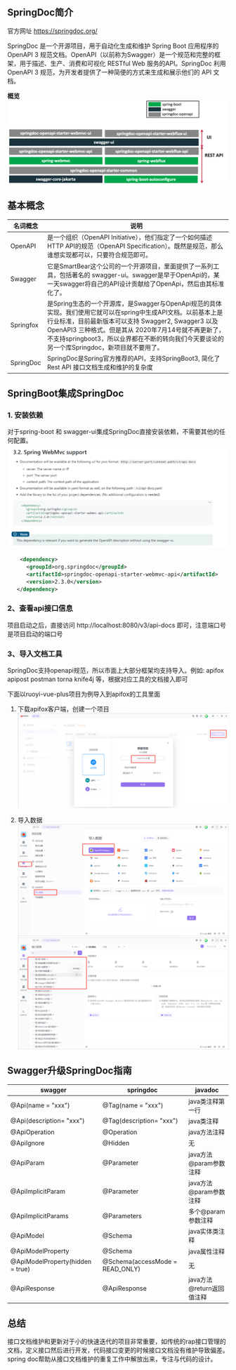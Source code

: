 ## SpringDoc简介
官方网址  https://springdoc.org/

SpringDoc 是一个开源项目，用于自动化生成和维护 Spring Boot 应用程序的 OpenAPI 3 规范文档。OpenAPI（以前称为Swagger）是一个规范和完整的框架，用于描述、生产、消费和可视化 RESTful Web 服务的API。SpringDoc 利用 OpenAPI 3 规范，为开发者提供了一种简便的方式来生成和展示他们的 API 文档。

**概览**
![spring-doc-overview.png](img%2Fspring-doc-overview.png)

## 基本概念

| 名词概念        | 说明                                                                                                                                                                                                        |
|-------------|-----------------------------------------------------------------------------------------------------------------------------------------------------------------------------------------------------------|
| OpenAPI     | 是一个组织（OpenAPI Initiative），他们指定了一个如何描述HTTP API的规范（OpenAPI Specification）。既然是规范，那么谁想实现都可以，只要符合规范即可。                                                                                                         |
| Swagger     | 它是SmartBear这个公司的一个开源项目，里面提供了一系列工具，包括著名的 swagger-ui。swagger是早于OpenApi的，某一天swagger将自己的API设计贡献给了OpenApi，然后由其标准化了。                                                                                            |
| Springfox   | 是Spring生态的一个开源库，是Swagger与OpenApi规范的具体实现。我们使用它就可以在spring中生成API文档。以前基本上是行业标准，目前最新版本可以支持 Swagger2, Swagger3 以及 OpenAPI3 三种格式。但是其从 2020年7月14号就不再更新了，不支持springboot3，所以业界都在不断的转向我们今天要谈论的另一个库Springdoc，新项目就不要用了。 |
| SpringDoc   | SpringDoc是Spring官方推荐的API，支持SpringBoot3, 简化了Rest API 接口文档生成和维护的复杂度                                                                                                                                         |

## SpringBoot集成SpringDoc
### 1. 安装依赖
对于spring-boot 和 swagger-ui集成SpringDoc直接安装依赖，不需要其他的任何配置。
![spring-doc-jicheng.png](img%2Fspring-doc-jicheng.png)

```xml
    <dependency>
      <groupId>org.springdoc</groupId>
      <artifactId>springdoc-openapi-starter-webmvc-api</artifactId>
      <version>2.3.0</version>
   </dependency>
```
### 2、查看api接口信息
项目启动之后，直接访问 http://localhost:8080/v3/api-docs 即可，注意端口号是项目启动的端口号

### 3、导入文档工具
SpringDoc支持openapi规范，所以市面上大部分框架均支持导入。例如: apifox apipost postman torna knife4j 等，根据对应工具的文档接入即可


下面以ruoyi-vue-plus项目为例导入到apifox的工具里面
1. 下载apifox客户端，创建一个项目
![spring-doc-create-project.png](img%2Fspring-doc-create-project.png)

2. 导入数据
![spring-doc-impot.png](img%2Fspring-doc-impot.png)
![spring-doc-import.png](img%2Fspring-doc-import.png)

## Swagger升级SpringDoc指南

|  swagger | springdoc  |  javadoc |
|---|---|---|
| @Api(name = "xxx") | @Tag(name = "xxx")  | java类注释第一行  |
| @Api(description= "xxx") | @Tag(description= "xxx")  | java类注释  |
| @ApiOperation  | @Operation  | java方法注释  |
| @ApiIgnore  | @Hidden  | 无  |
| @ApiParam  | @Parameter  | java方法@param参数注释  |
| @ApiImplicitParam  | @Parameter  | java方法@param参数注释  |
| @ApiImplicitParams  | @Parameters  | 多个@param参数注释  |
| @ApiModel                    | @Schema  | java实体类注释  |
| @ApiModelProperty                    | @Schema  | java属性注释  |
| @ApiModelProperty(hidden = true)                   | @Schema(accessMode = READ_ONLY)  | 无  |
| @ApiResponse                    | @ApiResponse  | java方法@return返回值注释  |

		
## 总结
接口文档维护和更新对于小的快速迭代的项目非常重要，如传统的rap接口管理的文档，定义接口然后进行开发，代码接口变更的时候接口文档没有维护导致偏差。spring doc帮助从接口文档维护的重复工作中解放出来，专注与代码的设计。
		
		
		
		
		
		
		
		
		
		
